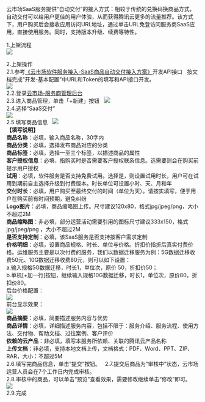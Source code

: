 云市场SaaS服务提供“自动交付”的接入方式：相较于传统的兑换码换商品方式，自动交付可以给用户更佳的用户体验，从而获得腾讯云更多的流量推荐。该方式下，用户购买后会接收应用访问URL地址，通过单击URL免登访问服务商SaaS应用，直接使用服务。同时，支持版本升级、续费等特性。 

1.上架流程   
![](//mc.qcloudimg.com/static/img/f24a8d9f78e42966936d94ba8c707533/image.jpg)  

2.上架操作    
2.1.参考[《云市场软件服务接入-SaaS商品自动交付接入方案》](https://main.qcloudimg.com/raw/b18893071ab30ae3934daee3f19c33ef.pdf)开发API接口  
按文档完成“开发-基本配置”中URL和Token的填写和API接口开发。  
![](//mc.qcloudimg.com/static/img/193fd0fe1e9ea2f2041ce57cd2c8d380/image.png)  
2.2.登录[云市场-服务商管理后台](https://console.cloud.tencent.com/serviceprovider/products)   
2.3.进入商品管理，单击「+新建」按钮  
![](https://main.qcloudimg.com/raw/faed546f29280f19665e036a1036416b.png)   
2.4.选择“SaaS交付”   
![](https://main.qcloudimg.com/raw/e439a4bea9b913a465cfcb751326860c.png)  
2.5.填写商品信息   
![](https://main.qcloudimg.com/raw/fc5025534b9b033c005d8cdd4fb02bf8.png)   
**【填写说明】**   
**商品名称**：必填，输入商品名称，30字内   
**商品分类**：必填，选择发布商品对应的分类   
**商品标签**：必填，选择一至三个标签，以描述商品的属性   
**客户授权信息**：必填，指购买时是否需要客户授权联系信息。选需要则会在购买前提示用户授权   
**试用**：必填，软件服务是否支持免费试用。选择是，则设置试用时长，用户可在试用到期前自主选择升级到付费版本。时长单位可设置小时、天、月和年   
**交付时长**：必填，用户购买至最终交付的时间（单位为天）。请按实填写，便于用户在购买前有时间预期，避免纠纷   
**Logo图片**：必填，商品缩略图上传。尺寸建议120x80，格式jpg/jpeg/png，大小不超过2M   
**商品缩略图**：非必填，部分运营活动需要引用的图标尺寸建议333x150，格式jpg/jpeg/png ，大小不超过2M   
**是否支持定制**：必填，该SaaS服务是否支持按客户需求定制   
**价格明细**：必填，设置商品规格、时长、单位与价格。折扣价指折后真实付费价格。运维服务主要是以次付费的服务，我们以数据迁移服务为例：5G数据迁移收费50元、10G数据迁移收费80元，则可以如下设置：    
a.输入规格5G数据迁移，时长1，单位次，原价 50，折扣价50；   
b.单机[+加一行]按钮，继续输入规格10G数据迁移，时长1，单位次，原价80，折扣价80。   
后台价格配置：   
![](//mc.qcloudimg.com/static/img/9f93b45822be381f97fa400894b1e708/image.png)    
前台显示效果：   
![](//mc.qcloudimg.com/static/img/0961543762a6a884469ec45a6c2feb78/image.png)   
**商品摘要**：必填，简要描述服务内容与优势   
**商品详情**：必填，详细描述服务内容，包括不限于：服务介绍、服务流程、使用方法、交付物、帮助文档、过往案例、客户评价   
**依赖的云产品**：非必填，填写本服务所依赖、关联的腾讯云产品名称   
**上传文档**：非必填，支持本地文档上传，文档格式：PDF、Word、PPT、ZIP、RAR，大小：不超过5M   
2.6.填写完商品信息，单击“提交”按钮。  
2.7.提交后商品为“审核中”状态，云市场运营人员会在7个工作日内完成审核。   
2.8.审核中的商品，可以单击“预览”查看效果，需要修改继续单击“修改”即可。   
![](https://main.qcloudimg.com/raw/b2f078ce8cf035d7b5b02a33abcddcac.png)  
2.9.完成  
